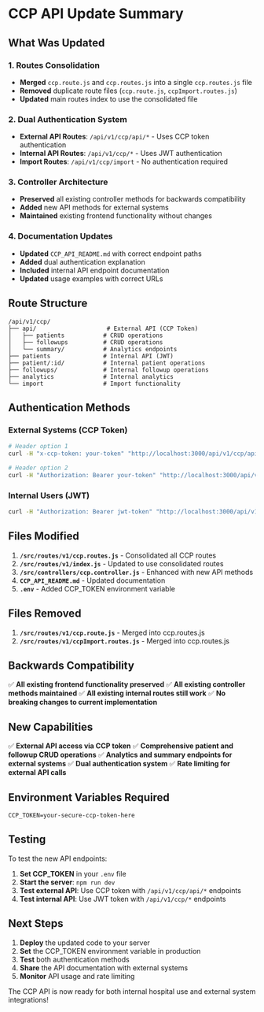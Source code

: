 # CCP API Update Summary

## What Was Updated

### 1. Routes Consolidation
- **Merged** `ccp.route.js` and `ccp.routes.js` into a single `ccp.routes.js` file
- **Removed** duplicate route files (`ccp.route.js`, `ccpImport.routes.js`)
- **Updated** main routes index to use the consolidated file

### 2. Dual Authentication System
- **External API Routes**: `/api/v1/ccp/api/*` - Uses CCP token authentication
- **Internal API Routes**: `/api/v1/ccp/*` - Uses JWT authentication
- **Import Routes**: `/api/v1/ccp/import` - No authentication required

### 3. Controller Architecture
- **Preserved** all existing controller methods for backwards compatibility
- **Added** new API methods for external systems
- **Maintained** existing frontend functionality without changes

### 4. Documentation Updates
- **Updated** `CCP_API_README.md` with correct endpoint paths
- **Added** dual authentication explanation
- **Included** internal API endpoint documentation
- **Updated** usage examples with correct URLs

## Route Structure

```
/api/v1/ccp/
├── api/                    # External API (CCP Token)
│   ├── patients           # CRUD operations
│   ├── followups          # CRUD operations  
│   └── summary/           # Analytics endpoints
├── patients               # Internal API (JWT)
├── patient/:id/           # Internal patient operations
├── followups/             # Internal followup operations
├── analytics              # Internal analytics
└── import                 # Import functionality
```

## Authentication Methods

### External Systems (CCP Token)
```bash
# Header option 1
curl -H "x-ccp-token: your-token" "http://localhost:3000/api/v1/ccp/api/patients"

# Header option 2  
curl -H "Authorization: Bearer your-token" "http://localhost:3000/api/v1/ccp/api/patients"
```

### Internal Users (JWT)
```bash
curl -H "Authorization: Bearer jwt-token" "http://localhost:3000/api/v1/ccp/patients"
```

## Files Modified

1. **`/src/routes/v1/ccp.routes.js`** - Consolidated all CCP routes
2. **`/src/routes/v1/index.js`** - Updated to use consolidated routes
3. **`/src/controllers/ccp.controller.js`** - Enhanced with new API methods
4. **`CCP_API_README.md`** - Updated documentation
5. **`.env`** - Added CCP_TOKEN environment variable

## Files Removed

1. **`/src/routes/v1/ccp.route.js`** - Merged into ccp.routes.js
2. **`/src/routes/v1/ccpImport.routes.js`** - Merged into ccp.routes.js

## Backwards Compatibility

✅ **All existing frontend functionality preserved**
✅ **All existing controller methods maintained**
✅ **All existing internal routes still work**
✅ **No breaking changes to current implementation**

## New Capabilities

✅ **External API access via CCP token**
✅ **Comprehensive patient and followup CRUD operations**
✅ **Analytics and summary endpoints for external systems**
✅ **Dual authentication system**
✅ **Rate limiting for external API calls**

## Environment Variables Required

```env
CCP_TOKEN=your-secure-ccp-token-here
```

## Testing

To test the new API endpoints:

1. **Set CCP_TOKEN** in your `.env` file
2. **Start the server**: `npm run dev`
3. **Test external API**: Use CCP token with `/api/v1/ccp/api/*` endpoints
4. **Test internal API**: Use JWT token with `/api/v1/ccp/*` endpoints

## Next Steps

1. **Deploy** the updated code to your server
2. **Set** the CCP_TOKEN environment variable in production
3. **Test** both authentication methods
4. **Share** the API documentation with external systems
5. **Monitor** API usage and rate limiting

The CCP API is now ready for both internal hospital use and external system integrations!
